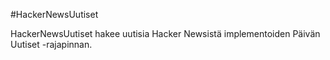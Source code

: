 #HackerNewsUutiset

HackerNewsUutiset hakee uutisia Hacker Newsistä implementoiden Päivän Uutiset -rajapinnan. 
